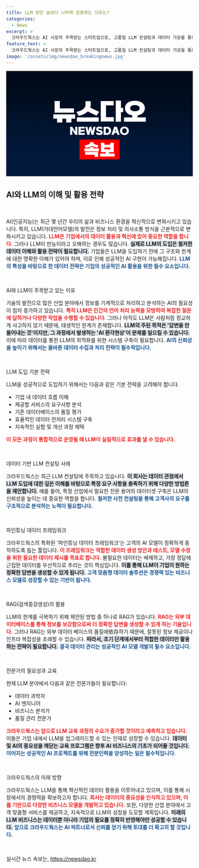 ```yaml
---
title: LLM 장인 숲보다 나무에 집중하는 이유는?
categories:
  - News
excerpt: >
  크라우드웍스는 AI 시장의 주목받는 스타트업으로, 고품질 LLM 컨설팅과 데이터 가공을 통해 기업의 AI 도입을 지원합니다. 이들은 데이터 중심 접근을 통해 할루시네이션 문제를 해결하고, 맞춤형 AI 모델 개발에 박차를 가하고 있습니다.
feature_text: >
  크라우드웍스는 AI 시장의 주목받는 스타트업으로, 고품질 LLM 컨설팅과 데이터 가공을 통해 기업의 AI 도입을 지원합니다. 이들은 데이터 중심 접근을 통해 할루시네이션 문제를 해결하고, 맞춤형 AI 모델 개발에 박차를 가하고 있습니다.
image: '/assets/img/newsdao_breakingnews.jpg'
---
```


<p><img src="/assets/img/newsdao_breakingnews.jpg" alt="ontimetimes 속보" /></p>

<h2 data-ke-size="size26">AI와 LLM의 이해 및 활용 전략</h2>

<p data-ke-size="size16">&nbsp;</p>

<p>AI(인공지능)는 최근 몇 년간 우리의 삶과 비즈니스 환경을 혁신적으로 변화시키고 있습니다. 특히, LLM(거대언어모델)의 발전은 정보 처리 및 의사소통 방식을 근본적으로 변화시키고 있습니다. <b><span style="color: #ee2323;">LLM은 기업에서의 데이터 활용과 혁신에 있어 중요한 역할을 합니다.</span></b> 그러나 LLM이 만능이라고 오해하는 경우도 많습니다. <b><span style="background-color: #21538527;">실제로 LLM의 도입은 철저한 데이터 이해와 활용 전략이 필요합니다.</span></b> 기업들은 LLM을 도입하기 전에 그 구조와 한계에 대한 명확한 이해가 있어야 하며, 이로 인해 성공적인 AI 구현이 가능해집니다. <b><span style="color: #1a5490;">LLM의 특성을 바탕으로 한 데이터 전략은 기업의 성공적인 AI 활용을 위한 필수 요소입니다.</span></b></p>

<p data-ke-size="size16">&nbsp;</p>

<p>AI와 LLM이 주목받고 있는 이유</p>

<p>기술의 발전으로 많은 산업 분야에서 정보를 기계적으로 처리하고 분석하는 AI의 필요성이 점차 증가하고 있습니다. <b><span style="color: #ee2323;">특히 LLM은 인간의 언어 처리 능력을 모방하여 복잡한 질문에 답하거나 다양한 작업을 수행할 수 있습니다.</span></b> 그러나 아직도 LLM은 사람처럼 정교하게 사고하지 않기 때문에, 태생적인 한계가 존재합니다. <b><span style="background-color: #21538527;">LLM의 주된 목적은 '답변을 만들어내는 것'이지만, 그 과정에서 발생하는 'AI 환각현상'이 문제를 일으킬 수 있습니다.</span></b> 이에 따라 데이터를 통한 LLM의 최적화를 위한 시스템 구축이 필요합니다. <b><span style="color: #1a5490;">AI의 신뢰성을 높이기 위해서는 올바른 데이터 수집과 처리 전략이 필수적입니다.</span></b></p>

<p data-ke-size="size16">&nbsp;</p>

<p>LLM 도입 기본 전략</p>

<p>LLM을 성공적으로 도입하기 위해서는 다음과 같은 기본 전략을 고려해야 합니다.</p>

<ul>
    <li>기업 내 데이터 흐름 이해</li>
    <li>제공할 서비스의 요구사항 분석</li>
    <li>기존 데이터베이스의 품질 평가</li>
    <li>효율적인 데이터 전처리 시스템 구축</li>
    <li>지속적인 실험 및 개선 과정 채택</li>
</ul>

<p><b><span style="color: #ee2323;">이 모든 과정이 통합적으로 운영될 때 LLM이 실질적으로 효과를 낼 수 있습니다.</span></b> </p>

<p data-ke-size="size16">&nbsp;</p>

<p>데이터 기반 LLM 컨설팅 사례</p>

<p>크라우드웍스는 최근 LLM 컨설팅에 주목하고 있습니다. <b><span style="background-color: #21538527;">이 회사는 데이터 관점에서 LLM 도입에 대한 깊은 이해를 바탕으로 특정 요구 사항을 충족하기 위해 다양한 방법론을 제안합니다.</span></b> 예를 들어, 특정 산업에서 필요한 전문 용어의 데이터셋 구축은 LLM의 신뢰성을 높이는 데 중요한 역할을 합니다. <b><span style="color: #1a5490;">철저한 사전 컨설팅을 통해 고객사의 요구를 구조적으로 분석하는 노력이 필요합니다.</span></b></p>

<p data-ke-size="size16">&nbsp;</p>

<p>파인튜닝 데이터 프레임워크</p>

<p>크라우드웍스의 특화된 '파인튜닝 데이터 프레임워크'는 고객의 AI 모델이 정확하게 동작하도록 돕는 툴입니다. <b><span style="color: #ee2323;">이 프레임워크는 적합한 데이터 생성 방안과 테스트, 모델 수정을 위한 필요한 데이터 제시를 목표로 합니다.</span></b> 불필요한 데이터는 배제하고, 가장 정답에 근접한 데이터를 우선적으로 추리는 것이 핵심입니다. <b><span style="background-color: #21538527;">이를 통해 LLM이 기업이 원하는 정확한 답변을 생성할 수 있게 됩니다.</span></b> <b><span style="color: #1a5490;">고객 맞춤형 데이터 솔루션은 경쟁력 있는 비즈니스 모델로 성장할 수 있는 기반이 됩니다.</span></b></p>

<p data-ke-size="size16">&nbsp;</p>

<p>RAG(검색증강생성)의 활용</p>

<p>LLM의 한계를 극복하기 위해 제안된 방법 중 하나로 RAG가 있습니다. <b><span style="color: #ee2323;">RAG는 외부 데이터베이스를 통해 정보를 보강함으로써 더 정확한 답변을 생성할 수 있게 하는 기술입니다.</span></b> 그러나 RAG는 외부 데이터 베이스의 품질에依存하기 때문에, 잘못된 정보 제공이나 인프라 복잡성을 초래할 수 있습니다. <b><span style="background-color: #21538527;">따라서, 초기 단계에서부터 적합한 데이터만 활용하는 전략이 필요합니다.</span></b> <b><span style="color: #1a5490;">결국 데이터 관리는 성공적인 AI 모델 개발의 필수 요소입니다.</span></b></p>

<p data-ke-size="size16">&nbsp;</p>

<p>전문가의 필요성과 교육</p>

<p>현재 LLM 분야에서 다음과 같은 전문가들이 필요합니다:</p>

<ul>
    <li>데이터 과학자</li>
    <li>AI 엔지니어</li>
    <li>비즈니스 분석가</li>
    <li>품질 관리 전문가</li>
</ul>

<p><b><span style="color: #ee2323;">크라우드웍스는 앞으로 LLM 교육 과정의 수요가 증가할 것이라고 예측하고 있습니다.</span></b> 이들은 기업 내에서 LLM을 업그레이드할 수 있는 인재로 성장할 수 있습니다. <b><span style="background-color: #21538527;">데이터 및 AI의 중요성을 깨닫는 교육 프로그램은 향후 AI 비즈니스의 기초가 되어줄 것입니다.</span></b> <b><span style="color: #1a5490;">이어지는 성공적인 AI 프로젝트를 위해 전문인력을 양성하는 일은 필수적입니다.</span></b></p>

<p data-ke-size="size16">&nbsp;</p>

<p>크라우드웍스의 미래 방향</p>

<p>크라우드웍스는 LLM을 통해 혁신적인 데이터 활용을 이루어내고 있으며, 이를 통해 시장에서의 경쟁력을 확보하고자 합니다. <b><span style="color: #ee2323;">회사는 데이터의 중요성을 인식하고 있으며, 이를 기반으로 다양한 비즈니스 모델을 개발하고 있습니다.</span></b> 또한, 다양한 산업 분야에서 고객 맞춤형 서비스를 제공하고, 지속적으로 LLM의 성장을 도모할 계획입니다. <b><span style="background-color: #21538527;">미래의 LLM 비즈니스는 데이터뿐 아니라 기업의 필요를 정확히 반영해야만 성공할 수 있습니다.</span></b> <b><span style="color: #1a5490;">앞으로 크라우드웍스는 AI 파트너로서 신뢰를 얻기 위해 토대를 더 확고히 할 것입니다.</span></b></p>

<p data-ke-size="size16">&nbsp;</p>
실시간 뉴스 속보는, <a href="https://newsdao.kr" rel="dofollow">https://newsdao.kr</a>


